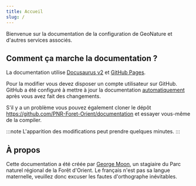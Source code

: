 ```yaml
---
title: Accueil
slug: /
---
```

Bienvenue sur la documentation de la configuration de GeoNature et d'autres services associés.

## Comment ça marche la documentation ?

La documentation utilise [Docusaurus v2](https://v2.docusaurus.io) et [GitHub Pages](https://pages.github.com).

Pour la modifier vous devez disposer un compte utilisateur sur GitHub. GitHub a été configuré à mettre à jour la documentation [automatiquement](https://github.com/PNR-Foret-Orient/documentation/actions) après vous avez fait des changements.

S'il y a un problème vous pouvez également cloner le dépôt <https://github.com/PNR-Foret-Orient/documentation> et essayer vous-même de la compiler.

:::note
L'apparition des modifications peut prendre quelques minutes.
:::

## À propos

Cette documentation a été créée par [George Moon](https://github.com/georgemoon), un stagiaire du Parc naturel régional de la Forêt d'Orient. Le français n'est pas sa langue maternelle, veuillez donc excuser les fautes d'orthographe inévitables.
